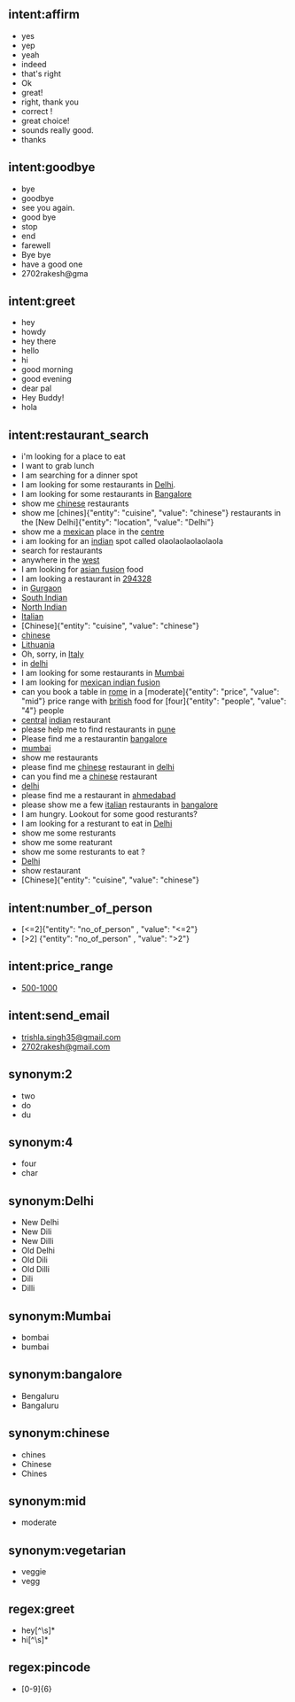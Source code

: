 ## intent:affirm
- yes
- yep
- yeah
- indeed
- that's right
- Ok
- great!
- right, thank you
- correct !
- great choice!
- sounds really good.
- thanks

## intent:goodbye
- bye
- goodbye
- see you again.
- good bye
- stop
- end
- farewell
- Bye bye
- have a good one
- 2702rakesh@gma

## intent:greet
- hey
- howdy
- hey there
- hello
- hi
- good morning
- good evening
- dear pal
- Hey Buddy!
- hola

## intent:restaurant_search
- i'm looking for a place to eat
- I want to grab lunch
- I am searching for a dinner spot
- I am looking for some restaurants in [Delhi](location).
- I am looking for some restaurants in [Bangalore](location)
- show me [chinese](cuisine) restaurants
- show me [chines]{"entity": "cuisine", "value": "chinese"} restaurants in the [New Delhi]{"entity": "location", "value": "Delhi"}
- show me a [mexican](cuisine) place in the [centre](location)
- i am looking for an [indian](cuisine) spot called olaolaolaolaolaola
- search for restaurants
- anywhere in the [west](location)
- I am looking for [asian fusion](cuisine) food
- I am looking a restaurant in [294328](location)
- in [Gurgaon](location)
- [South Indian](cuisine)
- [North Indian](cuisine)
- [Italian](cuisine)
- [Chinese]{"entity": "cuisine", "value": "chinese"}
- [chinese](cuisine)
- [Lithuania](location)
- Oh, sorry, in [Italy](location)
- in [delhi](location)
- I am looking for some restaurants in [Mumbai](location)
- I am looking for [mexican indian fusion](cuisine)
- can you book a table in [rome](location) in a [moderate]{"entity": "price", "value": "mid"} price range with [british](cuisine) food for [four]{"entity": "people", "value": "4"} people
- [central](location) [indian](cuisine) restaurant
- please help me to find restaurants in [pune](location)
- Please find me a restaurantin [bangalore](location)
- [mumbai](location)
- show me restaurants
- please find me [chinese](cuisine) restaurant in [delhi](location)
- can you find me a [chinese](cuisine) restaurant
- [delhi](location)
- please find me a restaurant in [ahmedabad](location)
- please show me a few [italian](cuisine) restaurants in [bangalore](location)
- I am hungry. Lookout for some good resturants?
- I am looking for a resturant to eat in [Delhi](location)
- show me some resturants
- show me some reaturant
- show me some resturants to eat ?
- [Delhi](location)
- show restaurant
- [Chinese]{"entity": "cuisine", "value": "chinese"}

## intent:number_of_person
- [<=2]{"entity": "no_of_person" , "value": "<=2"}
- [>2] {"entity": "no_of_person" , "value": ">2"}


## intent:price_range
- [500-1000](price)

## intent:send_email
- [trishla.singh35@gmail.com](email)
- [2702rakesh@gmail.com](email)

## synonym:2
- two
- do
- du

## synonym:4
- four
- char

## synonym:Delhi
- New Delhi
- New Dili
- New Dilli
- Old Delhi
- Old Dili
- Old Dilli
- Dili
- Dilli

## synonym:Mumbai
- bombai
- bumbai

## synonym:bangalore
- Bengaluru
- Bangaluru

## synonym:chinese
- chines
- Chinese
- Chines

## synonym:mid
- moderate

## synonym:vegetarian
- veggie
- vegg

## regex:greet
- hey[^\s]*
- hi[^\s]*

## regex:pincode
- [0-9]{6}
